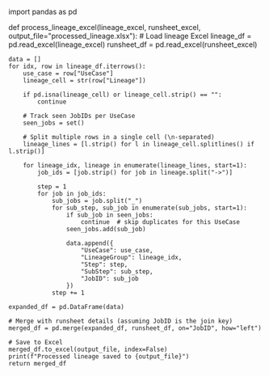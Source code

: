 import pandas as pd

def process_lineage_excel(lineage_excel, runsheet_excel, output_file="processed_lineage.xlsx"):
    # Load lineage Excel
    lineage_df = pd.read_excel(lineage_excel)
    runsheet_df = pd.read_excel(runsheet_excel)

    data = []
    for idx, row in lineage_df.iterrows():
        use_case = row["UseCase"]
        lineage_cell = str(row["Lineage"])

        if pd.isna(lineage_cell) or lineage_cell.strip() == "":
            continue

        # Track seen JobIDs per UseCase
        seen_jobs = set()

        # Split multiple rows in a single cell (\n-separated)
        lineage_lines = [l.strip() for l in lineage_cell.splitlines() if l.strip()]

        for lineage_idx, lineage in enumerate(lineage_lines, start=1):
            job_ids = [job.strip() for job in lineage.split("->")]

            step = 1
            for job in job_ids:
                sub_jobs = job.split("_")
                for sub_step, sub_job in enumerate(sub_jobs, start=1):
                    if sub_job in seen_jobs:
                        continue  # skip duplicates for this UseCase
                    seen_jobs.add(sub_job)

                    data.append({
                        "UseCase": use_case,
                        "LineageGroup": lineage_idx,
                        "Step": step,
                        "SubStep": sub_step,
                        "JobID": sub_job
                    })
                step += 1

    expanded_df = pd.DataFrame(data)

    # Merge with runsheet details (assuming JobID is the join key)
    merged_df = pd.merge(expanded_df, runsheet_df, on="JobID", how="left")

    # Save to Excel
    merged_df.to_excel(output_file, index=False)
    print(f"Processed lineage saved to {output_file}")
    return merged_df
